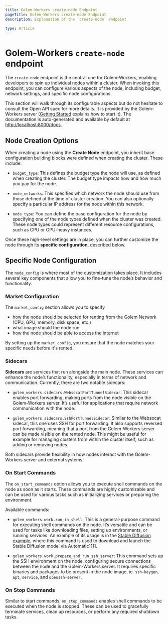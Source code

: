 ```yaml
---
title: Golem-Workers create-node Endpoint
pageTitle: Golem-Workers create-node Endpoint 
description: Explanation of the `create-node` endpoint

type: Article
---
```


# Golem-Workers `create-node` endpoint

The `create-node` endpoint is the central one for Golem-Workers, 
enabling developers to spin up individual nodes within a cluster.
When invoking this endpoint, you can configure various aspects of the node, including budget, network settings, 
and specific node configurations. 

This section will walk through its configurable aspects but do not hesitate to 
consult the Open API spec for more details.
It is provided by the Golem-Workers server 
([Getting Started](/docs/creators/golem-workers/getting-started) explains how to start it). 
The documentation is auto-generated and available by default at [http://localhost:8000/docs](http://localhost:8000/docs). 

## Node Creation Options

When creating a node using the **Create Node** endpoint, you inherit base configuration building blocks were defined
when creating the cluster. These include:

- `budget_type`: This defines the budget type the node will use, as defined when creating the cluster. 
The budget type impacts how and how much you pay for the node.

- `node_networks`: This specifies which network the node should use from those defined at the time of cluster creation. 
You can also optionally specify a particular IP address for the node within this network.

- `node_type`: You can define the base configuration for the node by specifying one of the node types defined 
when the cluster was created. These node types could represent different resource configurations, such as CPU or GPU-heavy instances.

Once these high-level settings are in place, you can further customize the node 
through its **specific configuration**, described below.

## Specific Node Configuration

The `node_config` is where most of the customization takes place.
It includes several key components that allow you to fine-tune the node’s behavior and functionality.

### Market Configuration

The `market_config` section allows you to specify 
- how the node should be selected for renting from the Golem Network (CPU, GPU, memory, disk space, etc.)
- what image should the node run
- how the node should be able to access the internet

By setting up the `market_config`, you ensure that the node matches your specific needs before it's rented.

### Sidecars

**Sidecars** are services that run alongside the main node. These services can enhance the node’s functionality, 
especially in terms of network and communication. Currently, there are two notable sidecars:

- `golem_workers.sidecars.WebsocatPortTunnelSidecar`: This sidecar enables port forwarding, 
making ports from the node visible on the Golem-Workers server.
It’s useful for applications that require network communication with the node.

- `golem_workers.sidecars.SshPortTunnelSidecar`: Similar to the Websocat sidecar, 
this one uses SSH for port forwarding. It also supports reversed port forwarding, 
meaning that a port from the Golem-Workers server can be made visible on the rented node.
This might be useful for example for managing clusters from within the cluster itself, such as adding or removing nodes.

Both sidecars provide flexibility in how nodes interact with the Golem-Workers server and external systems.

### On Start Commands

The `on_start_commands` option allows you to execute shell commands on the node as soon as it starts.
These commands are highly customizable and can be used for various tasks such as initializing services or preparing the environment.

Available commands:
- `golem_workers.work.run_in_shell`: This is a general-purpose command for executing shell commands on the node.
It’s versatile and can be used for tasks like downloading files, setting up environments, or running services.
An example of its usage is in the [Stable Diffusion example](/docs/creators/golem-workers/sd-example), 
where this command is used to download and launch the Stable Diffusion model via Automatic1111.

- `golem_workers.work.prepare_and_run_ssh_server`: This command sets up the SSH environment on the node, 
configuring secure connections between the node and the Golem-Workers server.
It requires specific binaries and packages to be present in the node image, ie. `ssh-keygen`, `apt`, `service`, and `openssh-server`.


### On Stop Commands

Similar to start commands, `on_stop_commands` enables shell commands to be executed when the node is stopped.
These can be used to gracefully terminate services, clean up resources, or perform any required shutdown tasks.



